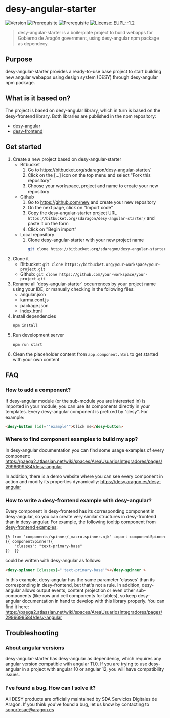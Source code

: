 # desy-angular-starter
![Version](https://img.shields.io/badge/version-1.0.0-blue.svg?cacheSeconds=2592000)
![Prerequisite](https://img.shields.io/badge/npm-%3E%3D6.14.0-blue.svg)
![Prerequisite](https://img.shields.io/badge/node-%3E%3D12.18.0-blue.svg)
[![License: EUPL--1.2](https://img.shields.io/badge/License-EUPL--1.2-yellow.svg)](https://joinup.ec.europa.eu/collection/eupl/eupl-text-eupl-12)

> desy-angular-starter is a boilerplate project to build webapps for 
> Gobierno de Aragón government, using desy-angular npm package as dependecy.

## Purpose
desy-angular-starter provides a ready-to-use base project to start building new
angular webapps using design system (DESY) through desy-angular npm package.

## What is it based on?
The project is based on desy-angular library, which in turn is based on the
desy-frontend library. Both libraries are published in the npm repository:
* [desy-angular](https://www.npmjs.com/package/desy-angular)
* [desy-frontend](https://www.npmjs.com/package/desy-frontend)

## Get started
1. Create a new project based on desy-angular-starter
     * Bitbucket
         1. Go to https://bitbucket.org/sdaragon/desy-angular-starter/
         2. Click on the [...] icon on the top menu and select "Fork this repository"
         3. Choose your workspace, project and name to create your new repository
     * Github
         1. Go to https://github.com/new and create your new repository
         2. On the next page, click on "Import code" 
         3. Copy the desy-angular-starter project URL 
            ``https://bitbucket.org/sdaragon/desy-angular-starter/``
            and paste it on the form 
         4. Click on "Begin import"
     * Local repository
         1. Clone desy-angular-starter with your new project name
            ```sh
            git clone https://bitbucket.org/sdaragon/desy-angular-starter.git your-project-name
            ```
2. Clone it
     * Bitbucket: ``git clone https://bitbucket.org/your-workspace/your-project.git``
     * Github: ``git clone https://github.com/your-workspace/your-project.git``
3. Rename all 'desy-angular-starter' occurrences by your project name using your IDE,
   or manually checking in the following files:
     * angular.json
     * karma.conf.js
     * package.json
     * index.html
4. Install dependencies
   ```sh
   npm install
   ```
5. Run development server
   ```sh
   npm run start
   ```
6. Clean the placeholder content from ``app.component.html`` to get started with
   your own content

## FAQ

### How to add a component?
If desy-angular module (or the sub-module you are interested in) is imported in
your module, you can use its components directly in your templates.
Every desy-angular component is prefixed by "desy". For example:
```html
<desy-button [id]="'example'">Click me</desy-button> 
```

### Where to find component examples to build my app?
In desy-angular documentation you can find some usage examples of every
component:
https://paega2.atlassian.net/wiki/spaces/AreaUsuariosIntegradores/pages/2996699584/desy-angular

In addition, there is a demo website where you can see every component in action and
modify its properties dynamically: https://desy.aragon.es/desy-angular


### How to write a desy-frontend example with desy-angular?
Every component in desy-frontend has its corresponding component in desy-angular,
so you can create very similar structures in desy-frontend than in desy-angular.
For example, the following tooltip component from [desy-frontend examples](https://desy.aragon.es/examples-spinner.html):
```html
{% from "components/spinner/_macro.spinner.njk" import componentSpinner %}
{{ componentSpinner({
    "classes": "text-primary-base"
})  }}
```
could be written with desy-angular as follows:
```html
<desy-spinner [classes]="'text-primary-base'"></desy-spinner >
```
In this example, desy-angular has the same parameter 'classes' than its corresponding in
desy-frontend, but that's not a rule. In addition, desy-angular allows output events,
content projection or even other sub-components (like row and cell components for tables),
so keep desy-angular documentation in hand to develop with this library properly.
You can find it here:
https://paega2.atlassian.net/wiki/spaces/AreaUsuariosIntegradores/pages/2996699584/desy-angular


## Troubleshooting
### About angular versions
desy-angular-starter has desy-angular as dependency, which requires any angular
version compatible with angular 11.0. If you are trying to use desy-angular in
a project with angular 10 or angular 12, you will have compatibility issues.

### I've found a bug. How can I solve it?
All DESY products are officially maintained by SDA Servicios Digitales de Aragón.
If you think you've found a bug, let us know by contacting to [soportesae@aragon.es](mailto:soportesae@aragon.es)
